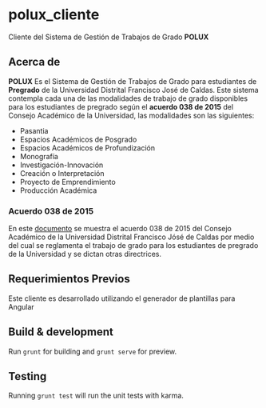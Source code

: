 # polux_cliente
Cliente del Sistema de Gestión de Trabajos de Grado **POLUX**

## Acerca de
**POLUX** Es el Sistema de Gestión de Trabajos de Grado para estudiantes de **Pregrado** de la Universidad Distrital Francisco José de Caldas. Este sistema contempla cada una de las modalidades de trabajo de grado disponibles para los estudiantes de pregrado según el **acuerdo 038 de 2015** del Consejo Académico de la Universidad, las modalidades son las siguientes: 
- Pasantia
- Espacios Académicos de Posgrado
- Espacios Académicos de Profundización
- Monografía
- Investigación-Innovación
- Creación o Interpretación
- Proyecto de Emprendimiento
- Producción Académica

### Acuerdo 038 de 2015
En este [documento](./app/documentos/acuerdo_2015-038.pdf) se muestra el acuerdo 038 de 2015 del Consejo Académico  de la Universidad Distrital Francisco Jósé de Caldas por medio del cual se reglamenta el trabajo de grado para los estudiantes de pregrado de la Universidad y se dictan otras directrices.

## Requerimientos Previos
Este cliente es desarrollado utilizando el generador de plantillas para Angular

## Build & development

Run `grunt` for building and `grunt serve` for preview.

## Testing

Running `grunt test` will run the unit tests with karma.
